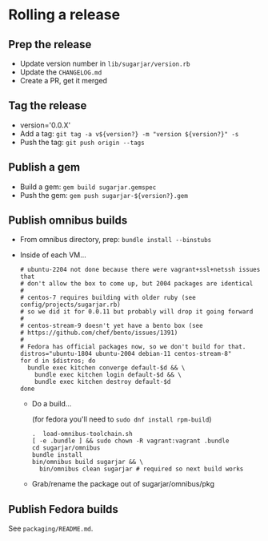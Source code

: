 # Rolling a release

## Prep the release

* Update version number in `lib/sugarjar/version.rb`
* Update the `CHANGELOG.md`
* Create a PR, get it merged

## Tag the release

* version='0.0.X'
* Add a tag: `git tag -a v${version?} -m "version ${version?}" -s`
* Push the tag: `git push origin --tags`

## Publish a gem

* Build a gem: `gem build sugarjar.gemspec`
* Push the gem: `gem push sugarjar-${version?}.gem`

## Publish omnibus builds

* From omnibus directory, prep: `bundle install --binstubs`
* Inside of each VM...

  ```shell
  # ubuntu-2204 not done because there were vagrant+ssl+netssh issues that
  # don't allow the box to come up, but 2004 packages are identical
  #
  # centos-7 requires building with older ruby (see config/projects/sugarjar.rb)
  # so we did it for 0.0.11 but probably will drop it going forward
  #
  # centos-stream-9 doesn't yet have a bento box (see
  # https://github.com/chef/bento/issues/1391)
  #
  # Fedora has official packages now, so we don't build for that.
  distros="ubuntu-1804 ubuntu-2004 debian-11 centos-stream-8"
  for d in $distros; do
    bundle exec kitchen converge default-$d && \
      bundle exec kitchen login default-$d && \
      bundle exec kitchen destroy default-$d
  done
  ```

  * Do a build...

    (for fedora you'll need to `sudo dnf install rpm-build`)

    ```shell
    .  load-omnibus-toolchain.sh
    [ -e .bundle ] && sudo chown -R vagrant:vagrant .bundle
    cd sugarjar/omnibus
    bundle install
    bin/omnibus build sugarjar && \
      bin/omnibus clean sugarjar # required so next build works
    ```

  * Grab/rename the package out of sugarjar/omnibus/pkg

## Publish Fedora builds

See `packaging/README.md`.
